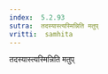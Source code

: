 ```yaml
---
index:  5.2.93
sutra:  तदस्यास्त्यस्मिन्निति मतुप्
vritti:  samhita 
---
```


तदस्यास्त्यस्मिन्निति मतुप्

